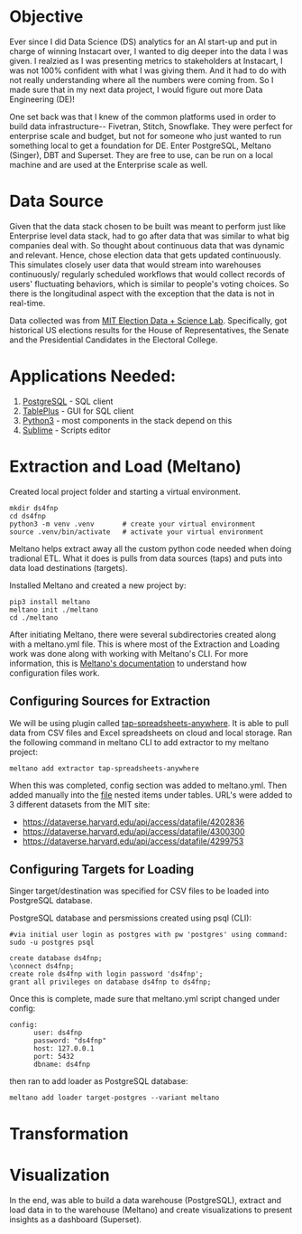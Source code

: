 # Objective

Ever since I did Data Science (DS) analytics for an AI start-up and put in charge of winning Instacart over, I wanted to dig 
deeper into the data I was given. I realzied as I was presenting metrics to stakeholders at Instacart, I was not 100%
confident with what I was giving them. And it had to do with not really understanding where all the numbers were coming
from. So I made sure that in my next data project, I would figure out more Data Engineering (DE)!

One set back was that I knew of the common platforms used in order to build data infrastructure-- Fivetran, Stitch, Snowflake.
They were perfect for enterprise scale and budget, but not for someone who just wanted to run something local to get a foundation
for DE. Enter PostgreSQL, Meltano (Singer), DBT and Superset. They are free to use, can be run on a local machine and are used at 
the Enterprise scale as well. 

# Data Source

Given that the data stack chosen to be built was meant to perform just like Enterprise level data stack, had to go after data
that was similar to what big companies deal with. So thought about continuous data that was dynamic and relevant. Hence, chose
election data that gets updated continuously. This simulates closely user data that would stream into warehouses continuously/
regularly scheduled workflows that would collect records of users' fluctuating behaviors, which is similar to people's voting 
choices. So there is the longitudinal aspect with the exception that the data is not in real-time. 

Data collected was from [MIT Election Data + Science Lab](https://electionlab.mit.edu/data). Specifically, got historical US
elections results for the House of Representatives, the Senate and the Presidential Candidates in the Electoral College.

# Applications Needed:

1. [PostgreSQL](https://www.postgresql.org/download/) - SQL client
2. [TablePlus](https://tableplus.com/) - GUI for SQL client
3. [Python3](https://www.python.org/) - most components in the stack depend on this
4. [Sublime](https://www.sublimetext.com/) - Scripts editor

# Extraction and Load (Meltano)

Created local project folder and starting a virtual environment.

```
mkdir ds4fnp
cd ds4fnp                   
python3 -m venv .venv       # create your virtual environment
source .venv/bin/activate   # activate your virtual environment
```
Meltano helps extract away all the custom python code needed when doing tradional ETL. What it does is pulls from data sources (taps) and puts into data load destinations (targets). 

Installed Meltano and created a new project by:

```
pip3 install meltano
meltano init ./meltano
cd ./meltano
```

After initiating Meltano, there were several subdirectories created along with a meltano.yml file. This is where most of the Extraction and Loading work was done along with working with Meltano's CLI. For more information, this is [Meltano's documentation](https://meltano.com/docs/project.html#projects) to understand how configuration files work. 

## Configuring Sources for Extraction

We will be using plugin called [tap-spreadsheets-anywhere](https://meltano.com/plugins/extractors/spreadsheets-anywhere.html#getting-started). It is able to pull data from CSV files and Excel spreadsheets on cloud and local storage. Ran the following command in meltano CLI to add extractor to my meltano project:

```
meltano add extractor tap-spreadsheets-anywhere
```
When this was completed, config section was added to meltano.yml. Then added manually into the [file](https://github.com/mindyng/2021-Projects/blob/main/modern_data_stack/meltano/meltano.yml) nested items under tables. URL's were added to 3 different datasets from the MIT site:

* https://dataverse.harvard.edu/api/access/datafile/4202836
* https://dataverse.harvard.edu/api/access/datafile/4300300
* https://dataverse.harvard.edu/api/access/datafile/4299753

## Configuring Targets for Loading

Singer target/destination was specified for CSV files to be loaded into PostgreSQL database. 

PostgreSQL database and persmissions created using psql (CLI):

```
#via initial user login as postgres with pw 'postgres' using command: sudo -u postgres psql

create database ds4fnp;
\connect ds4fnp;
create role ds4fnp with login password 'ds4fnp';
grant all privileges on database ds4fnp to ds4fnp;
```
Once this is complete, made sure that meltano.yml script changed under config:
```
config:
      user: ds4fnp
      password: "ds4fnp"
      host: 127.0.0.1
      port: 5432
      dbname: ds4fnp
```      
then ran to add loader as PostgreSQL database: 

```
meltano add loader target-postgres --variant meltano
```

# Transformation 

# Visualization

In the end, was able to build a data warehouse (PostgreSQL), extract and load data in to the warehouse (Meltano) and create
visualizations to present insights as a dashboard (Superset). 
